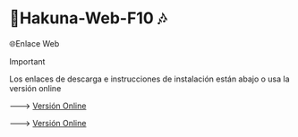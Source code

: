 # 🎸Hakuna-Web-F10 🎶
🌐Enlace Web

> [!IMPORTANT]
> Los enlaces de descarga e instrucciones de instalación están abajo o usa la versión online
> 
---> <a href="https://tinyurl.com/busconciertohakuna">Versión Online</a>
>
---> <a href="https://rawcdn.githack.com/Fedes10/Hakuna-Web-F10/7c9a692df694983e333712f4515b185aaae077c9/WebBusHakuna.html">Versión Online</a>

